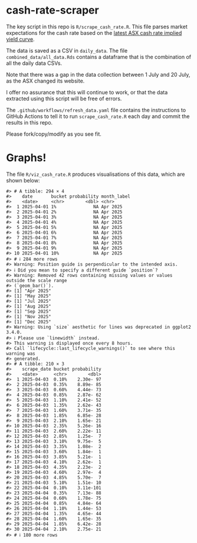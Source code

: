 
<!-- README.md is generated from README.Rmd. Please edit that file -->

# cash-rate-scraper

The key script in this repo is `R/scrape_cash_rate.R`. This file parses
market expectations for the cash rate based on the [latest ASX cash rate
implied yield
curve](https://www.asx.com.au/markets/trade-our-derivatives-market/futures-market/rba-rate-tracker).

The data is saved as a CSV in `daily_data`. The file
`combined_data/all_data.Rds` contains a dataframe that is the
combination of all the daily data CSVs.

Note that there was a gap in the data collection between 1 July and 20
July, as the ASX changed its website.

I offer no assurance that this will continue to work, or that the data
extracted using this script will be free of errors.

The `.github/workflows/refresh_data.yaml` file contains the instructions
to GitHub Actions to tell it to run `scrape_cash_rate.R` each day and
commit the results in this repo.

Please fork/copy/modify as you see fit.

# Graphs!

The file `R/viz_cash_rate.R` produces visualisations of this data, which
are shown below:

    #> # A tibble: 294 × 4
    #>    date       bucket probability month_label
    #>    <date>     <chr>        <dbl> <chr>      
    #>  1 2025-04-01 1%              NA Apr 2025   
    #>  2 2025-04-01 2%              NA Apr 2025   
    #>  3 2025-04-01 3%              NA Apr 2025   
    #>  4 2025-04-01 4%              NA Apr 2025   
    #>  5 2025-04-01 5%              NA Apr 2025   
    #>  6 2025-04-01 6%              NA Apr 2025   
    #>  7 2025-04-01 7%              NA Apr 2025   
    #>  8 2025-04-01 8%              NA Apr 2025   
    #>  9 2025-04-01 9%              NA Apr 2025   
    #> 10 2025-04-01 10%             NA Apr 2025   
    #> # ℹ 284 more rows
    #> Warning: Position guide is perpendicular to the intended axis.
    #> ℹ Did you mean to specify a different guide `position`?
    #> Warning: Removed 42 rows containing missing values or values outside the scale range
    #> (`geom_bar()`).
    #> [1] "Apr 2025"
    #> [1] "May 2025"
    #> [1] "Jul 2025"
    #> [1] "Aug 2025"
    #> [1] "Sep 2025"
    #> [1] "Nov 2025"
    #> [1] "Dec 2025"
    #> Warning: Using `size` aesthetic for lines was deprecated in ggplot2 3.4.0.
    #> ℹ Please use `linewidth` instead.
    #> This warning is displayed once every 8 hours.
    #> Call `lifecycle::last_lifecycle_warnings()` to see where this warning was
    #> generated.
    #> # A tibble: 210 × 3
    #>    scrape_date bucket probability
    #>    <date>      <chr>        <dbl>
    #>  1 2025-04-03  0.10%    2.30e- 97
    #>  2 2025-04-03  0.35%    8.89e- 85
    #>  3 2025-04-03  0.60%    4.44e- 73
    #>  4 2025-04-03  0.85%    2.87e- 62
    #>  5 2025-04-03  1.10%    2.41e- 52
    #>  6 2025-04-03  1.35%    2.62e- 43
    #>  7 2025-04-03  1.60%    3.71e- 35
    #>  8 2025-04-03  1.85%    6.85e- 28
    #>  9 2025-04-03  2.10%    1.65e- 21
    #> 10 2025-04-03  2.35%    5.26e- 16
    #> 11 2025-04-03  2.60%    2.22e- 11
    #> 12 2025-04-03  2.85%    1.25e-  7
    #> 13 2025-04-03  3.10%    9.75e-  5
    #> 14 2025-04-03  3.35%    1.08e-  2
    #> 15 2025-04-03  3.60%    1.84e-  1
    #> 16 2025-04-03  3.85%    5.21e-  1
    #> 17 2025-04-03  4.10%    2.62e-  1
    #> 18 2025-04-03  4.35%    2.23e-  2
    #> 19 2025-04-03  4.60%    2.97e-  4
    #> 20 2025-04-03  4.85%    5.70e-  7
    #> 21 2025-04-03  5.10%    1.51e- 10
    #> 22 2025-04-04  0.10%    3.11e-101
    #> 23 2025-04-04  0.35%    7.13e- 88
    #> 24 2025-04-04  0.60%    1.78e- 75
    #> 25 2025-04-04  0.85%    4.84e- 64
    #> 26 2025-04-04  1.10%    1.44e- 53
    #> 27 2025-04-04  1.35%    4.65e- 44
    #> 28 2025-04-04  1.60%    1.65e- 35
    #> 29 2025-04-04  1.85%    6.42e- 28
    #> 30 2025-04-04  2.10%    2.75e- 21
    #> # ℹ 180 more rows
